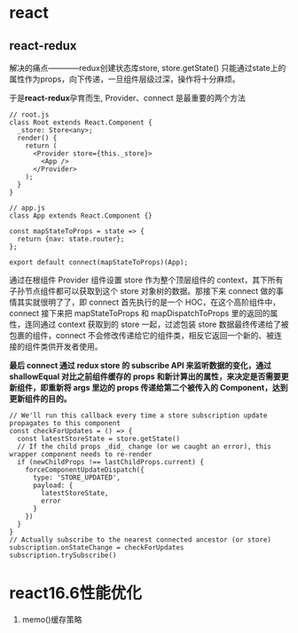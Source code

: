 
react
===========================

## react-redux
  解决的痛点————redux创建状态库store, store.getState() 只能通过state上的属性作为props，向下传递，一旦组件层级过深，操作将十分麻烦。
  
  于是<strong>react-redux</strong>孕育而生, Provider、connect 是最重要的两个方法
  ```
  // root.js
  class Root extends React.Component {
    _store: Store<any>;
    render() {
      return (
        <Provider store={this._store}>
          <App />
        </Provider>
      );
    }
  }

  // app.js
  class App extends React.Component {}

  const mapStateToProps = state => {
    return {nav: state.router};
  };

  export default connect(mapStateToProps)(App);
  ```
  通过在根组件 Provider 组件设置 store 作为整个顶层组件的 context，其下所有子孙节点组件都可以获取到这个 store 对象树的数据。那接下来 connect 做的事情其实就很明了了，即 connect 首先执行的是一个 HOC，在这个高阶组件中，connect 接下来把 mapStateToProps 和 mapDispatchToProps 里的返回的属性，连同通过 context 获取到的 store 一起，过滤包装 store 数据最终传递给了被包裹的组件，connect 不会修改传递给它的组件类，相反它返回一个新的、被连接的组件类供开发者使用。

  <strong>最后 connect 通过 redux store 的 subscribe API 来监听数据的变化，通过 shallowEqual 对比之前组件缓存的 props 和新计算出的属性，来决定是否需要更新组件，即重新将 args 里边的 props 传递给第二个被传入的 Component，达到更新组件的目的。</strong>
 
  ```
  // We'll run this callback every time a store subscription update propagates to this component
  const checkForUpdates = () => {
    const latestStoreState = store.getState()
    // If the child props _did_ change (or we caught an error), this wrapper component needs to re-render
    if (newChildProps !== lastChildProps.current) {
      forceComponentUpdateDispatch({
        type: 'STORE_UPDATED',
        payload: {
          latestStoreState,
          error
        }
      })
    }
  }
  // Actually subscribe to the nearest connected ancestor (or store)
  subscription.onStateChange = checkForUpdates
  subscription.trySubscribe()
  ```
  react16.6性能优化
  =============================
  1. memo()缓存策略
